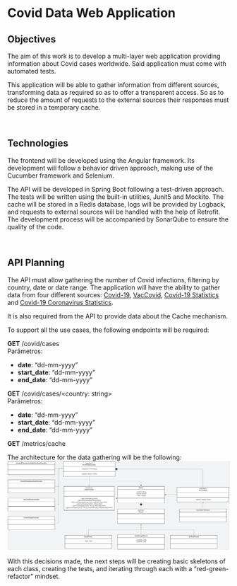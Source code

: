 # Covid Data Web Application

## Objectives

The aim of this work is to develop a multi-layer web application providing information about Covid cases worldwide. Said application must come with automated tests.

This application will be able to gather information from different sources, transforming data as required so as to offer a transparent access. So as to reduce the amount of requests to the external sources their responses must be stored in a temporary cache.
  
<br>

## Technologies

The frontend will be developed using the Angular framework. Its development will follow a behavior driven approach, making use of the Cucumber framework and Selenium.

The API will be developed in Spring Boot following a test-driven approach. The tests will be written using the built-in utilities, Junit5 and Mockito. The cache will be stored in a Redis database, logs will be provided by Logback, and requests to external sources will be handled with the help of Retrofit. The development process will be accompanied by SonarQube to ensure the quality of the code.
  
<br>

## API Planning

The API must allow gathering the number of Covid infections, filtering by country, date or date range. The application will have the ability to gather data from four different sources: [Covid-19](https://rapidapi.com/api-sports/api/covid-193/), [VacCovid](https://rapidapi.com/vaccovidlive-vaccovidlive-default/api/vaccovid-coronavirus-vaccine-and-treatment-tracker/), [Covid-19 Statistics](https://rapidapi.com/axisbits-axisbits-default/api/covid-19-statistics/) and [Covid-19 Coronavirus Statistics](https://rapidapi.com/KishCom/api/covid-19-coronavirus-statistics/). 

It is also required from the API to provide data about the Cache mechanism.

To support all the use cases, the following endpoints will be required:

**GET** /covid/cases<br>
Parâmetros:
- **date**: “dd-mm-yyyy”
- **start_date**: “dd-mm-yyyy”
- **end_date**: “dd-mm-yyyy”

**GET** /covid/cases/<country: string><br>
Parâmetros:
- **date**: “dd-mm-yyyy”
- **start_date**: “dd-mm-yyyy”
- **end_date**: “dd-mm-yyyy”

**GET** /metrics/cache


The architecture for the data gathering will be the following:
![Data Gathering Design Pattern](./data-gathering-design-pattern.png)


With this decisions made, the next steps will be creating basic skeletons of each class, creating the tests, and iterating through each with a “red-green-refactor” mindset.





